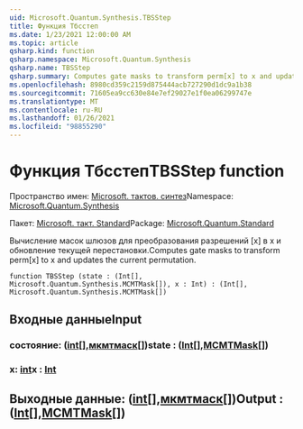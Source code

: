 ```yaml
---
uid: Microsoft.Quantum.Synthesis.TBSStep
title: Функция Тбсстеп
ms.date: 1/23/2021 12:00:00 AM
ms.topic: article
qsharp.kind: function
qsharp.namespace: Microsoft.Quantum.Synthesis
qsharp.name: TBSStep
qsharp.summary: Computes gate masks to transform perm[x] to x and updates the current permutation.
ms.openlocfilehash: 8980cd359c2159d875444acb727290d1dc9a1b38
ms.sourcegitcommit: 71605ea9cc630e84e7ef29027e1f0ea06299747e
ms.translationtype: MT
ms.contentlocale: ru-RU
ms.lasthandoff: 01/26/2021
ms.locfileid: "98855290"
---
```

# <a name="tbsstep-function"></a><span data-ttu-id="da4fb-102">Функция Тбсстеп</span><span class="sxs-lookup"><span data-stu-id="da4fb-102">TBSStep function</span></span>

<span data-ttu-id="da4fb-103">Пространство имен: [Microsoft. тактов. синтез](xref:Microsoft.Quantum.Synthesis)</span><span class="sxs-lookup"><span data-stu-id="da4fb-103">Namespace: [Microsoft.Quantum.Synthesis](xref:Microsoft.Quantum.Synthesis)</span></span>

<span data-ttu-id="da4fb-104">Пакет: [Microsoft. такт. Standard](https://nuget.org/packages/Microsoft.Quantum.Standard)</span><span class="sxs-lookup"><span data-stu-id="da4fb-104">Package: [Microsoft.Quantum.Standard](https://nuget.org/packages/Microsoft.Quantum.Standard)</span></span>


<span data-ttu-id="da4fb-105">Вычисление масок шлюзов для преобразования разрешений [x] в x и обновление текущей перестановки.</span><span class="sxs-lookup"><span data-stu-id="da4fb-105">Computes gate masks to transform perm[x] to x and updates the current permutation.</span></span>

```qsharp
function TBSStep (state : (Int[], Microsoft.Quantum.Synthesis.MCMTMask[]), x : Int) : (Int[], Microsoft.Quantum.Synthesis.MCMTMask[])
```


## <a name="input"></a><span data-ttu-id="da4fb-106">Входные данные</span><span class="sxs-lookup"><span data-stu-id="da4fb-106">Input</span></span>

### <a name="state--intmcmtmask"></a><span data-ttu-id="da4fb-107">состояние: ([int](xref:microsoft.quantum.lang-ref.int)[],[мкмтмаск](xref:Microsoft.Quantum.Synthesis.MCMTMask)[])</span><span class="sxs-lookup"><span data-stu-id="da4fb-107">state : ([Int](xref:microsoft.quantum.lang-ref.int)[],[MCMTMask](xref:Microsoft.Quantum.Synthesis.MCMTMask)[])</span></span>




### <a name="x--int"></a><span data-ttu-id="da4fb-108">x: [int](xref:microsoft.quantum.lang-ref.int)</span><span class="sxs-lookup"><span data-stu-id="da4fb-108">x : [Int](xref:microsoft.quantum.lang-ref.int)</span></span>





## <a name="output--intmcmtmask"></a><span data-ttu-id="da4fb-109">Выходные данные: ([int](xref:microsoft.quantum.lang-ref.int)[],[мкмтмаск](xref:Microsoft.Quantum.Synthesis.MCMTMask)[])</span><span class="sxs-lookup"><span data-stu-id="da4fb-109">Output : ([Int](xref:microsoft.quantum.lang-ref.int)[],[MCMTMask](xref:Microsoft.Quantum.Synthesis.MCMTMask)[])</span></span>

